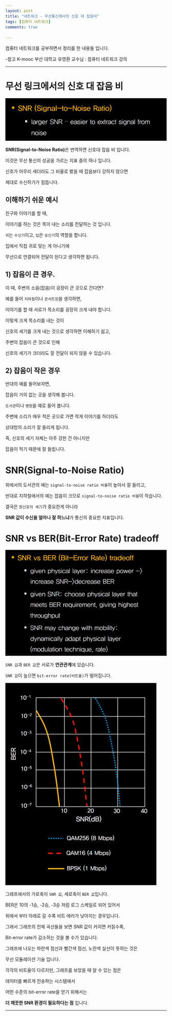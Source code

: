 ```yaml
---
layout: post
title: "네트워크 - 무선통신에서의 신호 대 잡음비"
tags: [컴퓨터 네트워크]
comments: true

---
```


컴퓨터 네트워크를 공부하면서 정리를 한 내용들 입니다.

-참고 K-mooc 부산 대학교 유영환 교수님 : 컴퓨터 네트워크 강의

---

# 무선 링크에서의 신호 대 잡음 비

<img src="/images/2021년/0220/신호 대 잡음비.PNG">

<strong>SNR(Signal-to-Noise Ratio)</strong>은 번역하면 신호대 잡음 비 입니다.

이것은 무선 통신의 성공을 가르는 지표 중의 하나 입니다. 

신호가 아무리 세더라도 그 비율로 봤을 때 잡음보다 강하지 않으면

제대로 수신하기가 힘듭니다.

## 이해하기 쉬운 예시

친구와 이야기를 할 때,

이야기를 하는 것은 목이 내는 소리를 전달하는 것 입니다.

`귀`는 `수신기`이고, `입`은 `송신기`의 역할을 합니다.

입에서 직접 귀로 닿는 게 아니기에 

무선으로 연결되어 전달이 된다고 생각하면 됩니다.

## 1) 잡음이 큰 경우.

이 때, 주변의 소음(잡음)이 굉장이 큰 곳으로 간다면?

예를 들어 `지하철`이나 `콘서트장`을 생각하면,

이야기를 할 때 서로가 목소리를 굉장히 크게 내야 합니다.

이렇게 크게 목소리를 내는 것이 

신호의 세기를 크게 내는 것으로 생각하면 이해하기 쉽고,

주변의 잡음이 큰 것으로 인해

신호의 세기가 크더라도 잘 전달이 되지 않을 수 있습니다.

## 2) 잡음이 작은 경우

반대의 예를 들어보자면,

잡음이 거의 없는 곳을 생각해 봅니다.

`도서관`이나 `병원`을 예로 들어 봅니다.

주변에 소리가 매우 적은 곳으로 가면 작게 이야기를 하더라도

상대방의 소리가 잘 들리게 됩니다.

즉, 신호의 세기 자체는 아주 강한 건 아니지만 

잡음이 적기 때문에 잘 들립니다.

# SNR(Signal-to-Noise Ratio)

위에서의 도서관의 예는 `signal-to-noise ratio 비율`이 높아서 잘 들리고,

반대로 지하철에서의 예는 잡음이 크므로 `signal-to-noise ratio 비율`이 작습니다.

결국은 `원신호의 세기`가 중요한게 아니라 

<strong>SNR 값이 수신을 얼마나 잘 하느냐</strong>가 통신의 중요한 지표입니다.

# SNR vs BER(Bit-Error Rate) tradeoff

<img src="/images/2021년/0220/신호 대 잡음비(2).PNG">

`SNR 값`과 `BER 값`은 서로가 <strong>연관관계</strong>에 있습니다. 

`SNR 값`이 높으면 `bit-error rate(비트율)`가 떨어집니다.

<img src="/images/2021년/0220/신호 대 잡음비(3).PNG">

그래프에서의 가로축이 `SNR 값`, 세로축이 `BER 값`입니다.

BER은 10의 -1승, -2승, -3승 처럼 로그 스케일로 되어 있어서 

위에서 부터 아래로 갈 수록 비트 에러가 낮아지는 경우입니다.

그래서 그래프의 전체 곡선들을 보면 SNR 값이 커지면 커질수록, 

Bit-error rate가 감소하는 것을 볼 수가 있습니다.

그래프에 나오는 파란색 점선과 빨간색 점선, 노란색 실선이 뜻하는 것은

무선 모듈레이션 기술 입니다.

각각의 비트율이 다르지만, 그래프를 보았을 때 알 수 있는 점은

데이터를 빠르게 전송하는 시스템에서 

어떤 수준의 bit-error rate을 얻기 위해서는 

<strong>더 깨끗한 SNR 환경이 필요하다는 점</strong> 입니다.

---
